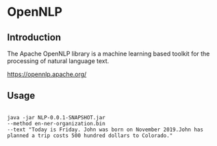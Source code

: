 # OpenNLP

## Introduction

The Apache OpenNLP library is a machine learning based toolkit for the processing of natural language text.

https://opennlp.apache.org/

## Usage

<pre>
<code>
java -jar NLP-0.0.1-SNAPSHOT.jar 
--method en-ner-organization.bin 
--text "Today is Friday. John was born on November 2019.John has planned a trip costs 500 hundred dollars to Colorado."
  </code>
  </pre>
